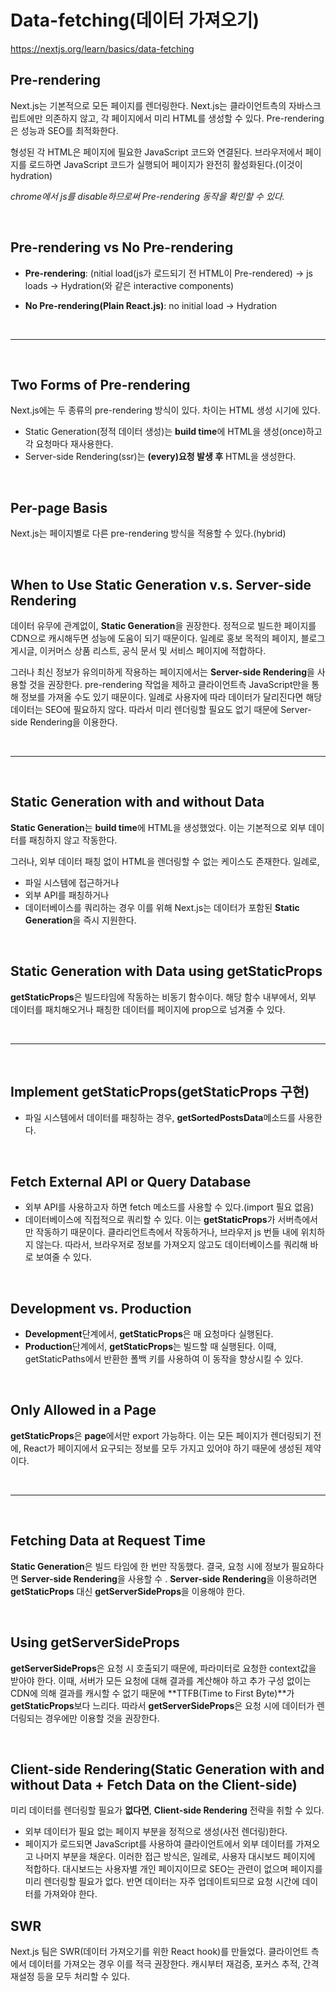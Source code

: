 # Data-fetching(데이터 가져오기)
https://nextjs.org/learn/basics/data-fetching

## Pre-rendering
Next.js는 기본적으로 모든 페이지를 렌더링한다. Next.js는 클라이언트측의 자바스크립트에만 의존하지 않고, 각 페이지에서 미리 HTML를 생성할 수 있다. Pre-rendering은 성능과 SEO를 최적화한다.

형성된 각 HTML은 페이지에 필요한 JavaScript 코드와 연결된다. 브라우저에서 페이지를 로드하면 JavaScript 코드가 실행되어 페이지가 완전히 활성화된다.(이것이 hydration)

*chrome에서 js를 disable하므로써 Pre-rendering 동작을 확인할 수 있다.*

<br/>

## Pre-rendering vs No Pre-rendering
* **Pre-rendering**: (nitial load(js가 로드되기 전 HTML이 Pre-rendered) -> js loads -> Hydration(<Link/>와 같은 interactive components)

* **No Pre-rendering(Plain React.js)**: no initial load -> Hydration

<br/>
<hr/>
<br/>

## Two Forms of Pre-rendering
Next.js에는 두 종류의 pre-rendering 방식이 있다. 차이는 HTML 생성 시기에 있다.
* Static Generation(정적 데이터 생성)는 **build time**에 HTML을 생성(once)하고 각 요청마다 재사용한다.
* Server-side Rendering(ssr)는 **(every)요청 발생 후** HTML을 생성한다.

<br/>

## Per-page Basis
Next.js는 페이지별로 다른 pre-rendering 방식을 적용할 수 있다.(hybrid)

<br/>

## When to Use Static Generation v.s. Server-side Rendering
데이터 유무에 관계없이, **Static Generation**을 권장한다. 정적으로 빌드한 페이지를 CDN으로 캐시해두면 성능에 도움이 되기 때문이다. 
일례로 홍보 목적의 페이지, 블로그 게시글, 이커머스 상품 리스트, 공식 문서 및 서비스 페이지에 적합하다.

그러나 최신 정보가 유의미하게 작용하는 페이지에서는 **Server-side Rendering**을 사용할 것을 권장한다. pre-rendering 작업을 제하고 클라이언트측 JavaScript만을 통해 정보를 가져올 수도 있기 때문이다.
일례로 사용자에 따라 데이터가 달리진다면 해당 데이터는 SEO에 필요하지 않다. 따라서 미리 렌더링할 필요도 없기 때문에 Server-side Rendering을 이용한다.

<br/>
<hr/>
<br/>

## Static Generation with and without Data
**Static Generation**는 **build time**에 HTML을 생성했었다. 이는 기본적으로 외부 데이터를 패칭하지 않고 작동한다.

그러나, 외부 데이터 패칭 없이 HTML을 렌더링할 수 없는 케이스도 존재한다. 
일례로, 
* 파일 시스템에 접근하거나
* 외부 API를 패칭하거나
* 데이터베이스를 쿼리하는 경우
이를 위해 Next.js는 데이터가 포함된 **Static Generation**을 즉시 지원한다.

<br/>

## Static Generation with Data using getStaticProps
**getStaticProps**은 빌드타임에 작동하는 비동기 함수이다.
해당 함수 내부에서, 외부 데이터를 패치해오거나 패칭한 데이터를 페이지에 prop으로 넘겨줄 수 있다.

<br/>
<hr/>
<br/>

## Implement getStaticProps(getStaticProps 구현)
* 파일 시스템에서 데이터를 패칭하는 경우, **getSortedPostsData**메소드를 사용한다.

<br/>

## Fetch External API or Query Database
* 외부 API를 사용하고자 하면 fetch 메소드를 사용할 수 있다.(import 필요 없음)
* 데이터베이스에 직접적으로 쿼리할 수 있다.
이는 **getStaticProps**가 서버측에서만 작동하기 때문이다. 클라리언트측에서 작동하거나, 브라우저 js 번들 내에 위치하지 않는다. 따라서, 브라우저로 정보를 가져오지 않고도 데이터베이스를 쿼리해 바로 보여줄 수 있다.

<br/>

## Development vs. Production
* **Development**단계에서, **getStaticProps**은 매 요청마다 실행된다.
* **Production**단계에서, **getStaticProps**는 빌드할 때 실행된다. 이때, getStaticPaths에서 반환한 폴백 키를 사용하여 이 동작을 향상시킬 수 있다.

<br/>

## Only Allowed in a Page
**getStaticProps**은 **page**에서만 export 가능하다.
이는 모든 페이지가 렌더링되기 전에, React가 페이지에서 요구되는 정보를 모두 가지고 있어야 하기 때문에 생성된 제약이다.

<br/>
<hr/>
<br/>

## Fetching Data at Request Time
**Static Generation**은 빌드 타임에 한 번만 작동했다.
결국, 요청 시에 정보가 필요하다면 **Server-side Rendering**을 사용할 수 .
**Server-side Rendering**을 이용하려면 **getStaticProps** 대신 **getServerSideProps**을 이용해야 한다.

<br/>

## Using getServerSideProps
**getServerSideProps**은 요청 시 호출되기 때문에, 파라미터로 요청한 context값을 받아야 한다.
이때, 서버가 모든 요청에 대해 결과를 계산해야 하고 추가 구성 없이는 CDN에 의해 결과를 캐시할 수 없기 때문에 **TTFB(Time to First Byte)**가 **getStaticProps**보다 느리다.
따라서 **getServerSideProps**은 요청 시에 데이터가 렌더링되는 경우에만 이용할 것을 권장한다.

<br/>

## Client-side Rendering(Static Generation with and without Data + Fetch Data on the Client-side)
미리 데이터를 렌더링할 필요가 **없다면**, **Client-side Rendering** 전략을 취할 수 있다.
* 외부 데이터가 필요 없는 페이지 부분을 정적으로 생성(사전 렌더링)한다.
* 페이지가 로드되면 JavaScript를 사용하여 클라이언트에서 외부 데이터를 가져오고 나머지 부분을 채운다.
이러한 접근 방식은, 일례로, 사용자 대시보드 페이지에 적합하다. 대시보드는 사용자별 개인 페이지이므로 SEO는 관련이 없으며 페이지를 미리 렌더링할 필요가 없다. 반면 데이터는 자주 업데이트되므로 요청 시간에 데이터를 가져와야 한다.

## SWR
Next.js 팀은 SWR(데이터 가져오기를 위한 React hook)를 만들었다. 클라이언트 측에서 데이터를 가져오는 경우 이를 적극 권장한다. 캐시부터 재검증, 포커스 추적, 간격 재설정 등을 모두 처리할 수 있다.
